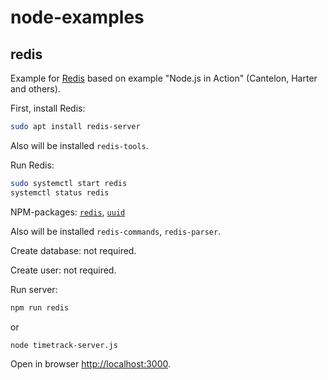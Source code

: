 # node-examples

## redis

Example for [Redis](https://redis.io/) based on example "Node.js in Action" (Cantelon, Harter and others).

First, install Redis:

``` bash
sudo apt install redis-server
```

Also will be installed `redis-tools`.

Run Redis:

``` bash
sudo systemctl start redis
systemctl status redis
```

NPM-packages: [`redis`](https://github.com/NodeRedis/node_redis), [`uuid`](https://github.com/kelektiv/node-uuid)

Also will be installed `redis-commands`, `redis-parser`.

Create database: not required.

Create user: not required.

Run server:

``` bash
npm run redis
```

or

``` bash
node timetrack-server.js
```

Open in browser <http://localhost:3000>.
